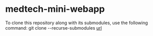 # medtech-mini-webapp

To clone this repository along with its submodules, use the following command:
git clone --recurse-submodules [url](https://github.com/Nicovri/medtech-mini-webapp.git)
